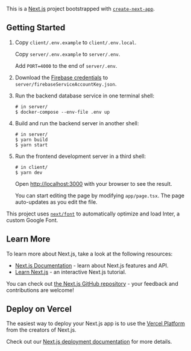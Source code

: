 This is a [Next.js](https://nextjs.org/) project bootstrapped with
[`create-next-app`](https://github.com/vercel/next.js/tree/canary/packages/create-next-app).

## Getting Started

1. Copy `client/.env.example` to `client/.env.local`.

   Copy `server/.env.example` to `server/.env`.

   Add `PORT=4000` to the end of `server/.env`.

2. Download the
   [Firebase credentials](https://drive.google.com/drive/u/2/folders/1r9w9NFSBFmobQsJ4yXhOwaMRgGMGVs9X)
   to `server/firebaseServiceAccountKey.json`.

3. Run the backend database service in one terminal shell:

   ```shell
   # in server/
   $ docker-compose --env-file .env up
   ```

4. Build and run the backend server in another shell:

   ```shell
   # in server/
   $ yarn build
   $ yarn start
   ```

5. Run the frontend development server in a third shell:

   ```shell
   # in client/
   $ yarn dev
   ```

   Open [http://localhost:3000](http://localhost:3000) with your browser to see the result.

   You can start editing the page by modifying `app/page.tsx`. The page auto-updates as you edit the
   file.

This project uses [`next/font`](https://nextjs.org/docs/basic-features/font-optimization) to
automatically optimize and load Inter, a custom Google Font.

## Learn More

To learn more about Next.js, take a look at the following resources:

- [Next.js Documentation](https://nextjs.org/docs) - learn about Next.js features and API.
- [Learn Next.js](https://nextjs.org/learn) - an interactive Next.js tutorial.

You can check out [the Next.js GitHub repository](https://github.com/vercel/next.js/) - your
feedback and contributions are welcome!

## Deploy on Vercel

The easiest way to deploy your Next.js app is to use the
[Vercel Platform](https://vercel.com/new?utm_medium=default-template&filter=next.js&utm_source=create-next-app&utm_campaign=create-next-app-readme)
from the creators of Next.js.

Check out our [Next.js deployment documentation](https://nextjs.org/docs/deployment) for more
details.
